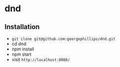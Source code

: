 # dnd

## Installation

- `git clone git@github.com:georgephillips/dnd.git`
- cd dnd
- npm install
- npm start
- visit `http://localhost:8080/`
